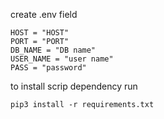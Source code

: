 create .env field 
```
HOST = "HOST" 
PORT = "PORT"
DB_NAME = "DB name"
USER_NAME = "user name"
PASS = "password"
```

to install scrip dependency run 
```
pip3 install -r requirements.txt
```
